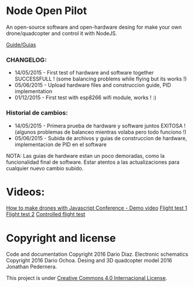 # Node Open Pilot
An open-source software and open-hardware desing for make your own drone/quadcopter and control it with NodeJS.

[Guide/Guias](https://github.com/darioodiaz/node-open-pilot/wiki)

### CHANGELOG:

* 14/05/2015 - First test of hardware and software together SUCCESSFULL ! (some balancing problems while flying but its works !)
* 05/06/2015 - Upload hardware files and construccion guide, PID implementation
* 01/12/2015 - First test with esp8266 wifi module, works ! :)

### Historial de cambios:

* 14/05/2015 - Primera prueba de hardware y software juntos EXITOSA ! (algunos problemas de balanceo mientras volaba pero todo funciono !)
* 05/06/2015 - Subida de archivos y guias de construccion de hardware, implementacion de PID en el software

NOTA: Las guias de hardware estan un poco demoradas, como la funcionalidad final de software. Estar atentos a las actualizaciones para cualquier nuevo cambio subido.

# Videos:

[How to make drones with Javascript Conference - Demo video](https://www.youtube.com/watch?v=PTchXL5T090)
[Flight test 1](https://www.youtube.com/watch?v=DoXzZh1q8Hc)
[Flight test 2](https://www.youtube.com/watch?v=bivjg05sj5Y)
[Controlled flight test](https://www.youtube.com/watch?v=Cx6uZZTDjpI)

# Copyright and license

Code and documentation Copyright 2016 Dario Diaz. 
Electronic schematics Copyright 2016 Dario Ochoa.
Desing and 3D quadcopter model 2016 Jonathan Pedernera.

This project is under [Creative Commons 4.0 Internacional License](http://creativecommons.org/licenses/by-nc-sa/4.0/).
